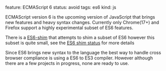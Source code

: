 feature: ECMAScript 6
status: avoid
tags: es6
kind: js

ECMAScript version 6 is the upcoming version of JavaScript that brings new features and heavy syntax changes. Currently only Chrome(17+) and Firefox support a highly experimental subset of ES6 features. 

There is a [ES6-shim](https://github.com/paulmillr/es6-shim) that attempts to shim a subset of ES6 however this subset is quite small, see the [ES6 shim status](https://gist.github.com/1665192) for more details

Since ES6 brings new syntax to the language the best way to handle cross browser compliance is using a ES6 to ES3 compiler. However although there are a few projects in progress, none are ready to use.
